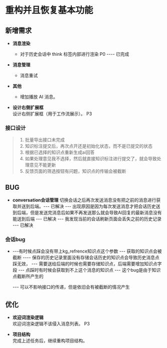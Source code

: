# 重构并且恢复基本功能

## 新增需求

- **消息渲染**  
  - 对于历史会话中 think 标签内部进行渲染 P0  ---- 已完成

- **消息管理**
  - 消息重试

- **其他**
  - 增加播放 AI 消息。

- **设计右侧扩展框**  
  设计右侧扩展框（用于工作流展示）。 P3

### 接口设计
> 1. 批量导出接口未完成
> 2. 知识标注提交后，再次点开还是初始化状态，而不是已提交的状态
> 3. 根据已选择的知识点重新生成ai回答
> 4. 如果处理意见我不选择，然后就直接知识标注进行提交了，就会导致处理意见不能更新
> 5. 反馈页面的筛选按钮有问题，知识点的传输会被截断

## BUG

- **conversation会话管理**
  切换会话之后再次发送消息没有把之前的消息进行获取并送到后端。--- 已解决
  --- 出现原因是因为每次发送消息才把会话历史送到后端，但是发送完消息后如果不再发送那么就会导致AI回复的最新消息没有能送到后端 --- 已解决
  --- 我发现当前的会话刷新页面会丢失之前的历史记录 --- 已解决

### 会话bug
 - ---有时候点踩会没有带上kg_refrence知识点这个参数     ---  获取的知识点会被截断
   ---- 保存的历史记录里面没有存储会话历史的知识点会导致历史消息点踩无效，  --- 需要送给后端的时候也需要存储知识点，后端需要增加知识点字段
   --- 点踩时有时候会获取到不上这个消息的知识点  --- 这个bug是由于知识点截断所产生的

   --- 可以不影响接口的传递，但是依旧会有被截断的情况产生

## 优化

- **欢迎词渲染逻辑**  
  欢迎词渲染逻辑不该侵入消息列表。 P3

- **项目结构**  
  完成上述任务后，继续重构项目结构。

